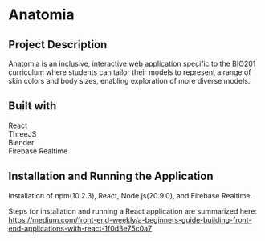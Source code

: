 # Anatomia

## Project Description
Anatomia is an inclusive, interactive web application specific to the BIO201 curriculum where students can tailor their models to represent a range of skin colors and body sizes, enabling exploration of more diverse models.

## Built with
React <br>
ThreeJS <br>
Blender <br>
Firebase Realtime

## Installation and Running the Application
Installation of npm(10.2.3), React, Node.js(20.9.0), and Firebase Realtime. 

Steps for installation and running a React application are summarized here:
https://medium.com/front-end-weekly/a-beginners-guide-building-front-end-applications-with-react-1f0d3e75c0a7
